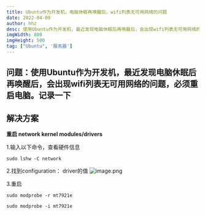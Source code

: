 ```yaml
---
title: Ubuntu作为开发机，电脑休眠再唤醒后，wifi列表无可用网络的问题
date: 2022-04-09
author: hhz
desc: 使用Ubuntu作为开发机，最近发现电脑休眠后再唤醒后，会出现wifi列表无可用网络的问题，必须重启电脑。
imgWidth: 800
imgHeight: 500
tag: ["Ubuntu", '服务器']
---
```


## 问题：使用Ubuntu作为开发机，最近发现电脑休眠后再唤醒后，会出现wifi列表无可用网络的问题，必须重启电脑。记录一下

## 解决方案
**重启 network kernel modules/drivers**

1.输入以下命令，查看硬件信息 
```shell
sudo lshw -C network
```
2.找到configuration： driver的值
![image.png](https://p6-juejin.byteimg.com/tos-cn-i-k3u1fbpfcp/0dd92f39d9fb4f119970943088aee40f~tplv-k3u1fbpfcp-watermark.image?)

3.重启
```shell
sudo modprobe -r mt7921e

sudo modprobe -i mt7921e
```
